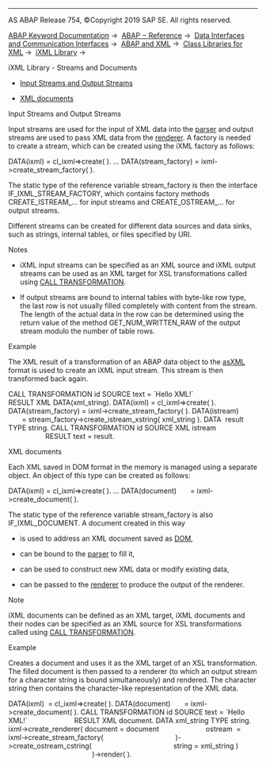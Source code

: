   

* * *

AS ABAP Release 754, ©Copyright 2019 SAP SE. All rights reserved.

[ABAP Keyword Documentation](javascript:call_link\('abenabap.htm'\)) →  [ABAP − Reference](javascript:call_link\('abenabap_reference.htm'\)) →  [Data Interfaces and Communication Interfaces](javascript:call_link\('abenabap_data_communication.htm'\)) →  [ABAP and XML](javascript:call_link\('abenabap_xml.htm'\)) →  [Class Libraries for XML](javascript:call_link\('abenabap_xml_libs.htm'\)) →  [iXML Library](javascript:call_link\('abenabap_ixml_lib.htm'\)) → 

iXML Library - Streams and Documents

-   [Input Streams and Output Streams](#@@ITOC@@ABENABAP_IXML_LIB_INPUT_OUTPUT_1)

-   [XML documents](#@@ITOC@@ABENABAP_IXML_LIB_INPUT_OUTPUT_2)

Input Streams and Output Streams

Input streams are used for the input of XML data into the [parser](javascript:call_link\('abenabap_ixml_lib_parse.htm'\)) and output streams are used to pass XML data from the [renderer](javascript:call_link\('abenabap_ixml_lib_render.htm'\)). A factory is needed to create a stream, which can be created using the iXML factory as follows:

DATA(ixml) = cl\_ixml=>create( ).
...
DATA(stream\_factory) = ixml->create\_stream\_factory( ).

The static type of the reference variable stream\_factory is then the interface IF\_IXML\_STREAM\_FACTORY, which contains factory methods CREATE\_ISTREAM\_... for input streams and CREATE\_OSTREAM\_... for output streams.

Different streams can be created for different data sources and data sinks, such as strings, internal tables, or files specified by URI.

Notes

-   iXML input streams can be specified as an XML source and iXML output streams can be used as an XML target for XSL transformations called using [CALL TRANSFORMATION](javascript:call_link\('abapcall_transformation.htm'\)).

-   If output streams are bound to internal tables with byte-like row type, the last row is not usually filled completely with content from the stream. The length of the actual data in the row can be determined using the return value of the method GET\_NUM\_WRITTEN\_RAW of the output stream modulo the number of table rows.

Example

The XML result of a transformation of an ABAP data object to the [asXML](javascript:call_link\('abenabap_xslt_asxml.htm'\)) format is used to create an iXML input stream. This stream is then transformed back again.

CALL TRANSFORMATION id SOURCE text = \`Hello XML!\`
                       RESULT XML DATA(xml\_string).
DATA(ixml) = cl\_ixml=>create( ).
DATA(stream\_factory) = ixml->create\_stream\_factory( ).
DATA(istream)        = stream\_factory->create\_istream\_xstring( xml\_string ).
DATA  result TYPE string.
CALL TRANSFORMATION id SOURCE XML istream
                       RESULT text = result.

XML documents

Each XML saved in DOM format in the memory is managed using a separate object. An object of this type can be created as follows:

DATA(ixml) = cl\_ixml=>create( ).
...
DATA(document)       = ixml->create\_document( ).

The static type of the reference variable stream\_factory is also IF\_IXML\_DOCUMENT. A document created in this way

-   is used to address an XML document saved as [DOM](javascript:call_link\('abenabap_ixml_lib_dom_access.htm'\)),

-   can be bound to the [parser](javascript:call_link\('abenabap_ixml_lib_parse.htm'\)) to fill it,

-   can be used to construct new XML data or modify existing data,

-   can be passed to the [renderer](javascript:call_link\('abenabap_ixml_lib_render.htm'\)) to produce the output of the renderer.

Note

iXML documents can be defined as an XML target, iXML documents and their nodes can be specified as an XML source for XSL transformations called using [CALL TRANSFORMATION](javascript:call_link\('abapcall_transformation.htm'\)).

Example

Creates a document and uses it as the XML target of an XSL transformation. The filled document is then passed to a renderer (to which an output stream for a character string is bound simultaneously) and rendered. The character string then contains the character-like representation of the XML data.

DATA(ixml)  = cl\_ixml=>create( ).
DATA(document)       = ixml->create\_document( ).
CALL TRANSFORMATION id SOURCE text = \`Hello XML!\`
                       RESULT XML document.
DATA xml\_string TYPE string.
ixml->create\_renderer( document = document
                       ostream  = ixml->create\_stream\_factory(
                                    )->create\_ostream\_cstring(
                                         string = xml\_string )
                                           )->render( ).